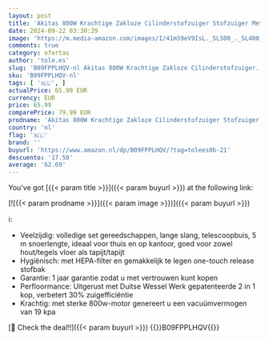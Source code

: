 ```yaml
---
layout: post
title: 'Akitas 800W Krachtige Zakloze Cilinderstofzuiger Stofzuiger Met Duitse Wessel Werkpijpkop Voor Harde Vloer & Tapijt'
date: 2024-09-22 03:30:29
image: 'https://m.media-amazon.com/images/I/41mS9eV9IsL._SL500_._SL400_.jpg'
comments: true
category: ofertas
author: 'tole.es'
slug: 'B09FPPLHQV-nl Akitas 800W Krachtige Zakloze Cilinderstofzuiger...'
sku: 'B09FPPLHQV-nl'
tags: [ '🇳🇱', ]
actualPrice: 65.99 EUR
currency: EUR
price: 65.99
comparePrice: 79.99 EUR
prodname: 'Akitas 800W Krachtige Zakloze Cilinderstofzuiger Stofzuiger Met Duitse Wessel Werkpijpkop Voor Harde Vloer & Tapijt'
country: 'nl'
flag: '🇳🇱'
brand: ''
buyurl: 'https://www.amazon.nl/dp/B09FPPLHQV/?tag=tolees0b-21'
descuento: '17.50'
average: '62.69'
---
```


You've got [{{< param title >}}]({{< param buyurl >}}) at the following link:

[![{{< param prodname >}}]({{< param image >}})]({{< param buyurl >}})

ℹ️:

- Veelzijdig: volledige set gereedschappen, lange slang, telescoopbuis, 5 m snoerlengte, ideaal voor thuis en op kantoor, goed voor zowel hout/tegels vloer als tapijt/tapijt
- Hygiënisch: met HEPA-filter en gemakkelijk te legen one-touch release stofbak
- Garantie: 1 jaar garantie zodat u met vertrouwen kunt kopen
- Perfloormance: Uitgerust met Duitse Wessel Werk gepatenteerde 2 in 1 kop, verbetert 30% zuigefficiëntie
- Krachtig: met sterke 800w-motor genereert u een vacuümvermogen van 19 kpa

[🛒 Check the deal!!]({{< param buyurl >}})
{{<world>}}B09FPPLHQV{{</world>}}
